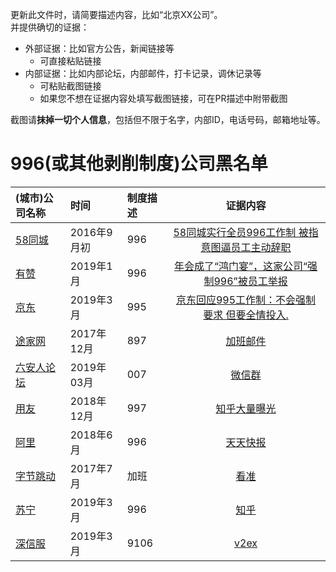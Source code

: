 
更新此文件时，请简要描述内容，比如“北京XX公司”。  
并提供确切的证据：
- 外部证据：比如官方公告，新闻链接等
  - 可直接粘贴链接
- 内部证据：比如内部论坛，内部邮件，打卡记录，调休记录等
  - 可粘贴截图链接
  - 如果您不想在证据内容处填写截图链接，可在PR描述中附带截图

截图请**抹掉一切个人信息**，包括但不限于名字，内部ID，电话号码，邮箱地址等。  

996(或其他剥削制度)公司黑名单
===

|(城市)公司名称|时间|制度描述|证据内容|
|:---|:---|:---|:---:|
|[58同城](https://www.58.com)|2016年9月初|996|[58同城实行全员996工作制 被指意图逼员工主动辞职](http://finance.cnr.cn/gs/20160901/t20160901_523105136.shtml)|-|
|[有赞](https://www.youzan.com)|2019年1月|996|[年会成了“鸿门宴”，这家公司“强制996”被员工举报](http://www.linkshop.com.cn/web/archives/2019/418163.shtml)|-|
|[京东](https://www.jd.com)|2019年3月|995|[京东回应995工作制：不会强制要求 但要全情投入.](http://tech.163.com/19/0312/13/EA2QGIOK00097U7R.html)|-|
|[途家网](https://www.tujia.com)|2017年12月|897|[加班邮件](https://user-images.githubusercontent.com/1802494/55235097-9ff12180-5267-11e9-831f-48268db033d2.jpeg)|
|[六安人论坛](http://www.luanren.com)|2019年03月|007|[微信群](http://vip.luanren.com/20190329.png)|
|[用友](http://www.yonyou.com/)|2018年12月|997|[知乎大量曝光](https://www.zhihu.com/question/26683235)|
|[阿里](https://www.alibabagroup.com/)|2018年6月|996|[天天快报](https://kuaibao.qq.com/s/20180612A1FAPU00)|
|[字节跳动](https://bytedance.com)|2017年7月|加班|[看准](https://www.kanzhun.com/gsr5622411tl56.html)|
|[苏宁](http://www.suning.com)|2019年3月|996|[知乎](https://www.zhihu.com/question/314152843/answer/613149536)|
|[深信服](http://www.sangfor.com.cn)|2019年3月|9106|[v2ex](https://www.v2ex.com/t/525495)|


